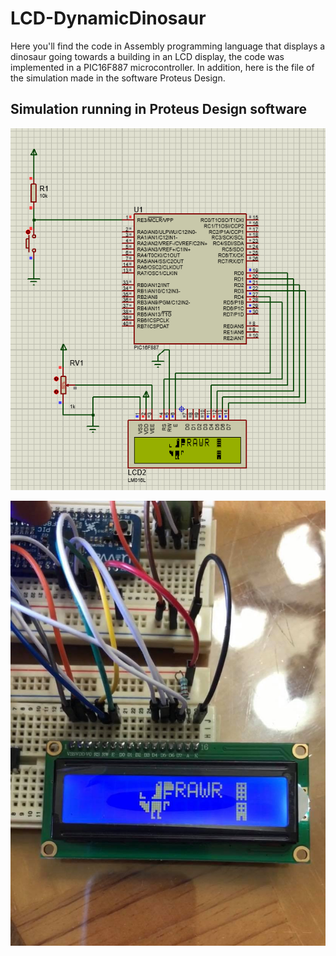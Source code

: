 # LCD-DynamicDinosaur
Here you'll find the code in Assembly programming language that displays a dinosaur going towards a building in an LCD display, the code was implemented in a PIC16F887 microcontroller. In addition, here is the file of the simulation made in the software Proteus Design.

## Simulation running in Proteus Design software
![Simulation](./images/ProteusSimulation.PNG "Simulation")

![Circuit](./images/CircuitPicture.PNG "Circuit")
